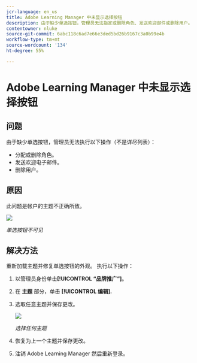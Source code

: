 ```yaml
---
jcr-language: en_us
title: Adobe Learning Manager 中未显示选择按钮
description: 由于缺少单选按钮，管理员无法指定或删除角色、发送欢迎邮件或删除用户。
contentowner: nluke
source-git-commit: 6abc118c6ad7e66e3ded5bd26b9167c3a0b99e4b
workflow-type: tm+mt
source-wordcount: '134'
ht-degree: 55%

---
```




# Adobe Learning Manager 中未显示选择按钮

## 问题

由于缺少单选按钮，管理员无法执行以下操作（不是详尽列表）：

* 分配或删除角色。
* 发送欢迎电子邮件。
* 删除用户。

## 原因

此问题是帐户的主题不正确所致。

![](assets/radio-buttons.png)

*单选按钮不可见*

## 解决方法

重新加载主题并修复单选按钮的外观。 执行以下操作：

1. 以管理员身份单击&#x200B;**[!UICONTROL “品牌推广”]**。
1. 在 **主题** 部分，单击 **[!UICONTROL 编辑].**
1. 选取任意主题并保存更改。

   ![](assets/set-themes.png)

   *选择任何主题*

1. 恢复为上一个主题并保存更改。
1. 注销 Adobe Learning Manager 然后重新登录。
